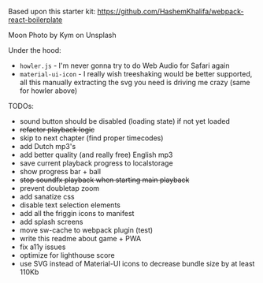 Based upon this starter kit: https://github.com/HashemKhalifa/webpack-react-boilerplate

Moon Photo by Kym on Unsplash

Under the hood:

- `howler.js` - I'm never gonna try to do Web Audio for Safari again
- `material-ui-icon` - I really wish treeshaking would be better supported, all this manually extracting the svg you need is driving me crazy (same for howler above)

TODOs:

- sound button should be disabled (loading state) if not yet loaded
- ~~refactor playback logic~~
- skip to next chapter (find proper timecodes)
- add Dutch mp3's
- add better quality (and really free) English mp3
- save current playback progress to localstorage
- show progress bar + ball
- ~~stop soundfx playback when starting main playback~~
- prevent doubletap zoom
- add sanatize css
- disable text selection elements
- add all the friggin icons to manifest
- add splash screens
- move sw-cache to webpack plugin (test)
- write this readme about game + PWA
- fix a11y issues
- optimize for lighthouse score
- use SVG instead of Material-UI icons to decrease bundle size by at least 110Kb

